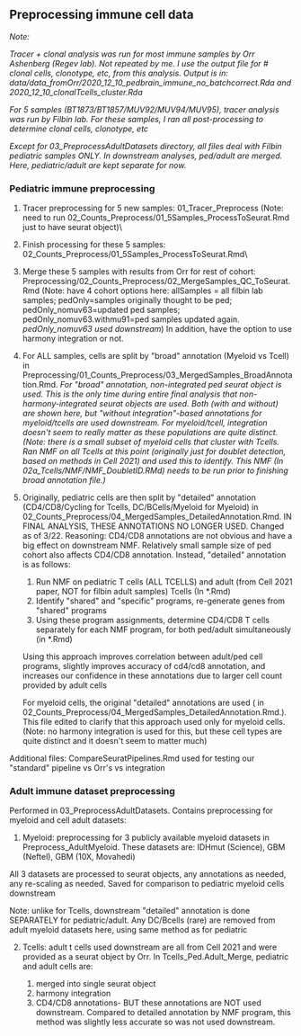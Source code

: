
## Preprocessing immune cell data

*Note:*

*Tracer + clonal analysis was run for most immune samples by Orr Ashenberg (Regev lab). Not repeated by me. I use the output file for # clonal cells, clonotype, etc, from this analysis.  Output is in: data/data_fromOrr/2020_12_10_pedbrain_immune_no_batchcorrect.Rda and 2020_12_10_clonalTcells_cluster.Rda*

*For 5 samples (BT1873/BT1857/MUV92/MUV94/MUV95), tracer analysis was run by Filbin lab. For these samples, I ran all post-processing to determine clonal cells, clonotype, etc*

*Except for 03_PreprocessAdultDatasets directory, all files deal with Filbin pediatric samples ONLY. In downstream analyses, ped/adult are merged. Here, pediatric/adult are kept separate for now.*



### Pediatric immune  preprocessing

1. Tracer preprocessing for 5 new samples: 01_Tracer_Preprocess (Note: need to run 02_Counts_Preprocess/01_5Samples_ProcessToSeurat.Rmd just to have seurat object)\

2. Finish processing for these 5 samples: 02_Counts_Preprocess/01_5Samples_ProcessToSeurat.Rmd\

3. Merge these 5 samples with results from Orr for rest of cohort: Preprocessing/02_Counts_Preprocess/02_MergeSamples_QC_ToSeurat.Rmd (Note: have 4 cohort options here: allSamples = all filbin lab samples; pedOnly=samples originally thought to be ped; pedOnly_nomuv63=updated ped samples; pedOnly_nomuv63.withmu91=ped samples updated again. *pedOnly_nomuv63 used downstream*) In addition, have the option to use harmony integration or not. 

4. For ALL samples, cells are split by "broad" annotation (Myeloid vs Tcell) in Preprocessing/01_Counts_Preprocess/03_MergedSamples_BroadAnnotation.Rmd. *For "broad" annotation, non-integrated ped seurat object is used. This is the only time during entire final analysis that non-harmony-integrated seurat objects are used. Both (with and without) are shown here, but "without integration"-based annotations for myeloid/tcells are used downstream. For myeloid/tcell, integration doesn't seem to really matter as these populations are quite distinct. (Note: there is a small subset of myeloid cells that cluster with Tcells. Ran NMF on all Tcells at this point (originally just for doublet detection, based on methods in Cell 2021) and used this to identify. This NMF (In 02a_Tcells/NMF/NMF_DoubletID.RMd) needs to be run prior to finishing broad annotation file.)*

5. Originally, pediatric cells are then split by "detailed" annotation (CD4/CD8/Cycling for Tcells, DC/BCells/Myeloid for Myeloid) in 02_Counts_Preprocess/04_MergedSamples_DetailedAnnotation.Rmd. IN FINAL ANALYSIS, THESE ANNOTATIONS NO LONGER USED. Changed as of 3/22. Reasoning: CD4/CD8 annotations are not obvious and have a big effect on downstream NMF. Relatively small sample size of ped cohort also affects CD4/CD8 annotation. Instead, "detailed" annotation is as follows:
	1. Run NMF on pediatric T cells (ALL TCELLS) and adult (from Cell 2021 paper, NOT for filbin adult samples) Tcells (In *.Rmd)
	2. Identify "shared" and "specific" programs, re-generate genes from "shared" programs
	3. Using these program assignments, determine CD4/CD8 T cells separately for each NMF program, for both ped/adult simultaneously (in *.Rmd)

	Using this approach improves correlation between adult/ped cell programs, slightly improves accuracy of cd4/cd8 annotation, and increases our confidence in these annotations due to larger cell count provided by adult cells

	For myeloid cells, the original "detailed" annotations are used ( in 02_Counts_Preprocess/04_MergedSamples_DetailedAnnotation.Rmd.). This file edited to clarify that this approach used only for myeloid cells. (Note: no harmony integration is used for this, but these cell types are quite distinct and it doesn't seem to matter much)


Additional files: CompareSeuratPipelines.Rmd used for testing our "standard" pipeline vs Orr's vs integration

### Adult immune dataset preprocessing

Performed in 03_PreprocessAdultDatasets. Contains preprocessing for myeloid and cell adult datasets: 

1. Myeloid: preprocessing for 3 publicly available myeloid datasets in Preprocess_AdultMyeloid. These datasets are: IDHmut (Science), GBM (Neftel), GBM (10X, Movahedi)

All 3 datasets are processed to seurat objects, any annotations as needed, any re-scaling as needed. Saved for comparison to pediatric myeloid cells downstream

Note: unlike for Tcells, downstream "detailed" annotation is done SEPARATELY for pediatric/adult. Any DC/Bcells (rare) are removed from adult myeloid datasets here, using same method as for pediatric

2. Tcells: adult t cells used downstream are all from Cell 2021 and were provided as a seurat object by Orr. In Tcells_Ped.Adult_Merge, pediatric and adult cells are:

	1) merged into single seurat object 
	2) harmony integration 
	3) CD4/CD8 annotations- BUT these annotations are NOT used downstream. Compared to detailed annotation by NMF program, this method was slightly less accurate so was not used downstream.
